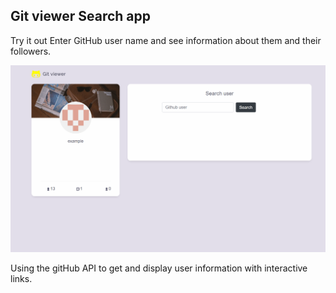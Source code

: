 ## Git viewer Search app

Try it out Enter GitHub user name and see information about them and their followers.

![Git viewer Demo](public/demo.gif)

Using the gitHub API to get and display user information with interactive links.